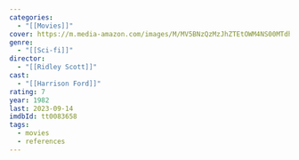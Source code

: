 ```yaml
---
categories:
  - "[[Movies]]"
cover: https://m.media-amazon.com/images/M/MV5BNzQzMzJhZTEtOWM4NS00MTdhLTg0YjgtMjM4MDRkZjUwZDBlXkEyXkFqcGdeQXVyNjU0OTQ0OTY@._V1_SX300.jpg
genre:
  - "[[Sci-fi]]"
director:
  - "[[Ridley Scott]]"
cast:
  - "[[Harrison Ford]]"
rating: 7
year: 1982
last: 2023-09-14
imdbId: tt0083658
tags:
  - movies
  - references
---
```



